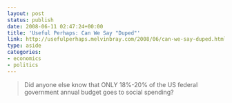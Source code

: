 ```yaml
---
layout: post
status: publish
date: 2008-06-11 02:47:24+00:00
title: 'Useful Perhaps: Can We Say "Duped"'
link: http://usefulperhaps.melvinbray.com/2008/06/can-we-say-duped.html
type: aside
categories:
- economics
- politics
---
```


> Did anyone else know that ONLY 18%-20% of the US federal government annual budget goes to social spending?
